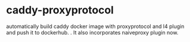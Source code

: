 # caddy-proxyprotocol

automatically build caddy docker image with proxyprotocol and l4 plugin and push it to dockerhub.
. 
It also incorporates naiveproxy plugin now. 
